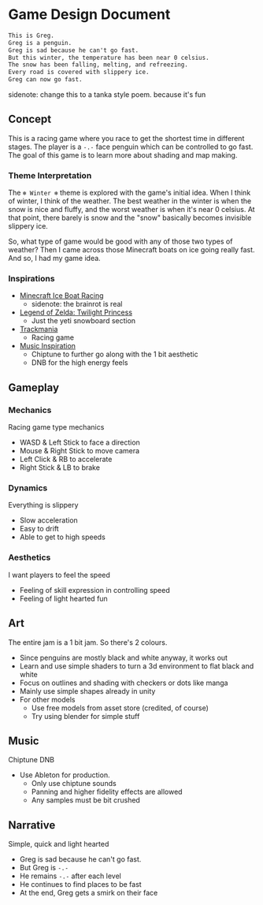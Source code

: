 # Game Design Document

```txt
This is Greg.
Greg is a penguin.
Greg is sad because he can't go fast.
But this winter, the temperature has been near 0 celsius.
The snow has been falling, melting, and refreezing.
Every road is covered with slippery ice.
Greg can now go fast.
```

sidenote: change this to a tanka style poem. because it's fun

## Concept

This is a racing game where you race to get the shortest time in different stages. The player is a `-.-` face penguin which can be controlled to go fast. The goal of this game is to learn more about shading and map making.

### Theme Interpretation

The `❄️ Winter ❄️` theme is explored with the game's initial idea. When I think of winter, I think of the weather. The best weather in the winter is when the snow is nice and fluffy, and the worst weather is when it's near 0 celsius. At that point, there barely is snow and the "snow" basically becomes invisible slippery ice.

So, what type of game would be good with any of those two types of weather? Then I came across those Minecraft boats on ice going really fast. And so, I had my game idea.

### Inspirations

- [Minecraft Ice Boat Racing](https://www.youtube.com/shorts/e6z3ahs4RnM)
  - sidenote: the brainrot is real
- [Legend of Zelda: Twilight Princess](https://www.youtube.com/watch?v=SVbxFG9Ua5Q)
  - Just the yeti snowboard section
- [Trackmania](https://www.youtube.com/watch?v=8hrpj6tJ68Y)
  - Racing game
- [Music Inspiration](https://www.youtube.com/watch?v=27IbVbzUjKs)
  - Chiptune to further go along with the 1 bit aesthetic
  - DNB for the high energy feels

## Gameplay

### Mechanics

Racing game type mechanics

- WASD & Left Stick to face a direction
- Mouse & Right Stick to move camera
- Left Click & RB to accelerate
- Right Stick & LB to brake

### Dynamics

Everything is slippery

- Slow acceleration
- Easy to drift
- Able to get to high speeds

### Aesthetics

I want players to feel the speed

- Feeling of skill expression in controlling speed
- Feeling of light hearted fun

## Art

The entire jam is a 1 bit jam. So there's 2 colours.

- Since penguins are mostly black and white anyway, it works out
- Learn and use simple shaders to turn a 3d environment to flat black and white
- Focus on outlines and shading with checkers or dots like manga
- Mainly use simple shapes already in unity
- For other models
  - Use free models from asset store (credited, of course)
  - Try using blender for simple stuff

## Music

Chiptune DNB

- Use Ableton for production.
  - Only use chiptune sounds
  - Panning and higher fidelity effects are allowed
  - Any samples must be bit crushed

## Narrative

Simple, quick and light hearted

- Greg is sad because he can't go fast.
- But Greg is `-.-`
- He remains `-.-` after each level
- He continues to find places to be fast
- At the end, Greg gets a smirk on their face
